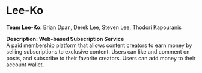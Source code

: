 # Lee-Ko

**Team Lee-Ko**: Brian Dpan, Derek Lee, Steven Lee, Thodori Kapouranis

**Description: Web-based Subscription Service** <br>
A paid membership platform that allows content creators to earn money by selling subscriptions to exclusive content. Users can like and comment on posts, and subscribe to their favorite creators. Users can add money to their account wallet.
